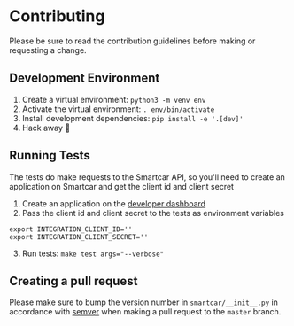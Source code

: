 # Contributing

Please be sure to read the contribution guidelines before making or requesting a change.

## Development Environment

1. Create a virtual environment: `python3 -m venv env`
2. Activate the virtual environment: `. env/bin/activate`
3. Install development dependencies: `pip install -e '.[dev]'`
4. Hack away :tada:

## Running Tests

The tests do make requests to the Smartcar API, so you'll need to create an application on Smartcar and get the client id and client secret

1. Create an application on the [developer dashboard](https://dashboard.smartcar.com)
2. Pass the client id and client secret to the tests as environment variables

```
export INTEGRATION_CLIENT_ID=''
export INTEGRATION_CLIENT_SECRET=''
```

3. Run tests: `make test args="--verbose"`

## Creating a pull request

Please make sure to bump the version number in `smartcar/__init__.py` in accordance with [semver](https://semver.org/) when making a pull request to the `master` branch.
